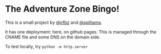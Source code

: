 # The Adventure Zone Bingo!

This is a small project by [@jrfbz](https://twitter.com/jrfbz) and [@spilliams](@https://twitter.com/spilliams).

It has one deployment: here, on github pages. This is managed through the CNAME file and some DNS on the domain side.

To test locally, try `python -m http.server`
